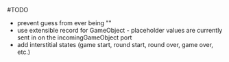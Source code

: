 #TODO
- prevent guess from ever being ""
- use extensible record for GameObject - placeholder values are
  currently sent in on the incomingGameObject port
- add interstitial states (game start, round start, round over, game over, etc.)
